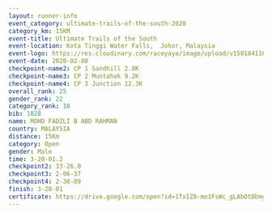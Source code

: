 ```yaml
--- 
layout: runner-info 
event_category: ultimate-trails-of-the-south-2020 
category_km: 15KM 
event-title: Ultimate Trails of the South 
event-location: Kota Tinggi Water Falls,  Johor, Malaysia 
event-logo: https://res.cloudinary.com/raceyaya/image/upload/v1581841103/logo/2020/ultimate-trails-2020_i93dfj.jpg 
event-date: 2020-02-08 
checkpoint-name2: CP 1 Sandhill 2.8K 
checkpoint-name3: CP 2 Muntahak 9.2K 
checkpoint-name4: CP 3 Junction 12.3K 
overall_rank: 25
gender_rank: 22
category_rank: 18
bib: 1028
name: MOHD FADZLI B ABD RAHMAN
country: MALAYSIA
distance: 15Km
category: Open
gender: Male
time: 3-20-01.2
checkpoint2: 33-26.0
checkpoint3: 2-06-37
checkpoint4: 2-38-09
finish: 3-20-01
certificate: https://drive.google.com/open?id=1TxIZ8-mo1FsWc_gLAbOtDbmgJ_HdqM0X
--- 
```

